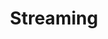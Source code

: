 ---
title: Streaming
description: Change your streaming status
parameters:
  - name: Connection
    import: obs-studio/connection
  - name: State
    type: Select
    required: true
    description: Choose the streaming state
    options:
      - value: Start
        description: Start your streaming
      - value: Stop
        description: Stop your streaming
variables: []
csharpMethods:
  - ObsStopStreaming
  - ObsStartStreaming
---